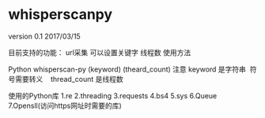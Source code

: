 # whisperscanpy
version 0.1 2017/03/15


目前支持的功能：
    url采集 可以设置关键字 线程数
使用方法


Python whisperscan-py (keyword) (theard_count)
注意 keyword 是字符串  符号需要转义
    thread_count 是线程数


使用的Python库
1.re
2.threading
3.requests
4.bs4
5.sys
6.Queue
7.Opensll(访问https网址时需要的库)

